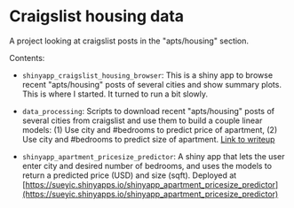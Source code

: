 # Craigslist housing data

A project looking at craigslist posts in the "apts/housing" section.

Contents:

- `shinyapp_craigslist_housing_browser`: This is a shiny app to browse recent "apts/housing" posts of several cities and show summary plots. This is where I started. It turned to run a bit slowly.

- `data_processing`: Scripts to download recent "apts/housing" posts of several cities from craigslist and use them to build a couple linear models: (1) Use city and #bedrooms to predict price of apartment, (2) Use city and #bedrooms to predict size of apartment. [Link to writeup](https://github.com/sueyic/shinyapp-craigslist-housing/blob/master/data_processing/data_processing_report.pdf)

- `shinyapp_apartment_pricesize_predictor`: A shiny app that lets the user enter city and desired number of bedrooms, and uses the models to return a predicted price (USD) and size (sqft). Deployed at [https://sueyic.shinyapps.io/shinyapp_apartment_pricesize_predictor](https://sueyic.shinyapps.io/shinyapp_apartment_pricesize_predictor)

